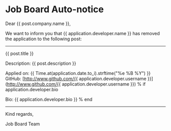 Job Board Auto-notice
=====================

Dear {{ post.company.name }},

We want to inform you that {{ application.developer.name }} has removed the application to the following post:

----------------------------------------------------------

{{ post.title }}

Description:
{{ post.description }}

Applied on: {{ Time.at(application.date.to_i).strftime("%e %B %Y") }}
GitHub: [http://www.github.com/{{ application.developer.username }}] (http://www.github.com/{{ application.developer.username }})
% if application.developer.bio

Bio: {{ application.developer.bio }}
% end

----------------------------------------------------------

Kind regards,

Job Board Team
